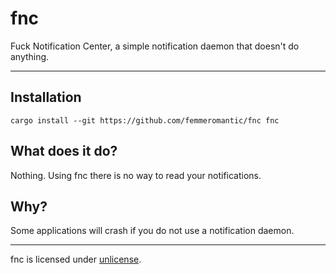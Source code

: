 # fnc
Fuck Notification Center, a simple notification daemon that doesn't do anything.

---

## Installation
```
cargo install --git https://github.com/femmeromantic/fnc fnc
```

## What does it do?
Nothing. Using fnc there is no way to read your notifications.

## Why?
Some applications will crash if you do not use a notification daemon.

---

fnc is licensed under [unlicense](LICENSE).
